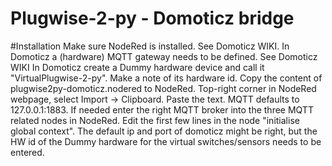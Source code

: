 Plugwise-2-py - Domoticz bridge
===============================

#Installation
Make sure NodeRed is installed. See Domoticz WIKI.
In Domoticz a (hardware) MQTT gateway needs to be defined. See Domoticz WIKI
In Domoticz create a Dummy hardware device and call it "VirtualPlugwise-2-py". Make a note of its hardware id.
Copy the content of plugwise2py-domoticz.nodered to NodeRed. Top-right corner in NodeRed webpage, select Import -> Clipboard. Paste the text.
MQTT defaults to 127.0.0.1:1883. If needed enter the right MQTT broker into the three MQTT related nodes in NodeRed.
Edit the first few lines in the node "initialise global context". The default ip and port of domoticz might be right, but the HW id of the Dummy hardware for the virtual switches/sensors needs to be entered.
